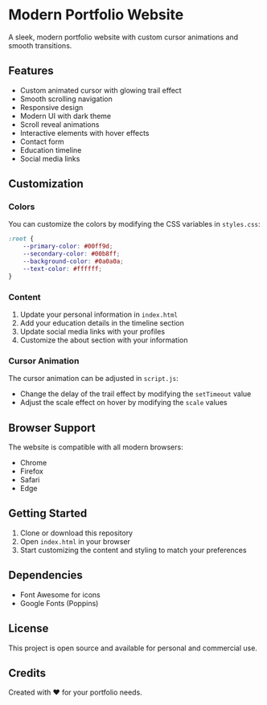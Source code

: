 # Modern Portfolio Website

A sleek, modern portfolio website with custom cursor animations and smooth transitions.

## Features

- Custom animated cursor with glowing trail effect
- Smooth scrolling navigation
- Responsive design
- Modern UI with dark theme
- Scroll reveal animations
- Interactive elements with hover effects
- Contact form
- Education timeline
- Social media links

## Customization

### Colors
You can customize the colors by modifying the CSS variables in `styles.css`:
```css
:root {
    --primary-color: #00ff9d;
    --secondary-color: #00b8ff;
    --background-color: #0a0a0a;
    --text-color: #ffffff;
}
```

### Content
1. Update your personal information in `index.html`
2. Add your education details in the timeline section
3. Update social media links with your profiles
4. Customize the about section with your information

### Cursor Animation
The cursor animation can be adjusted in `script.js`:
- Change the delay of the trail effect by modifying the `setTimeout` value
- Adjust the scale effect on hover by modifying the `scale` values

## Browser Support

The website is compatible with all modern browsers:
- Chrome
- Firefox
- Safari
- Edge

## Getting Started

1. Clone or download this repository
2. Open `index.html` in your browser
3. Start customizing the content and styling to match your preferences

## Dependencies

- Font Awesome for icons
- Google Fonts (Poppins)

## License

This project is open source and available for personal and commercial use.

## Credits

Created with ❤️ for your portfolio needs. 